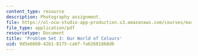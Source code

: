 ```yaml
---
content_type: resource
description: Photography assignment.
file: https://ol-ocw-studio-app-production.s3.amazonaws.com/courses/mas-961-numeric-photography-fall-1998/9d5e666042b18175ca6ffa62681868d6_ps3.pdf
file_type: application/pdf
resourcetype: Document
title: 'Problem Set 3: Our World of Colours'
uid: 9d5e6660-42b1-8175-ca6f-fa62681868d6
---
```

